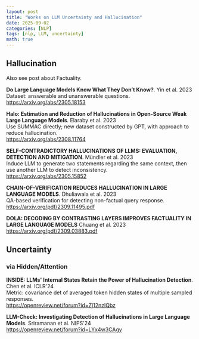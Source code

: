 ```yaml
---
layout: post
title: "Works on LLM Uncertainty and Hallucination"
date: 2025-09-02
categories: [NLP]
tags: [nlp, LLM, uncertainty]
math: true
---
```


## Hallucination

Also see post about Factuality.

**Do Large Language Models Know What They Don’t Know?**. Yin et al. 2023\
Dataset: answerable and unanswerable questions.\
<https://arxiv.org/abs/2305.18153>

**Halo: Estimation and Reduction of Hallucinations in Open-Source Weak Large Language Models**. Elaraby et al. 2023\
Use SUMMAC directly; new dataset constructed by GPT, with approach to reduce hallucination.\
<https://arxiv.org/abs/2308.11764>

**SELF-CONTRADICTORY HALLUCINATIONS OF LLMS: EVALUATION, DETECTION AND MITIGATION**. Mündler et al. 2023\
Induce LLM to generate two statements regarding the same context, then use another LLM to detect inconsistency.\
<https://arxiv.org/abs/2305.15852>

**CHAIN-OF-VERIFICATION REDUCES HALLUCINATION IN LARGE LANGUAGE MODELS**. Dhuliawala et al. 2023\
QA-based verification for detecting non-factual query response.\
<https://arxiv.org/pdf/2309.11495.pdf>

**DOLA: DECODING BY CONTRASTING LAYERS IMPROVES FACTUALITY IN LARGE LANGUAGE MODELS** Chuang et al. 2023\
<https://arxiv.org/pdf/2309.03883.pdf>


## Uncertainty

### via Hidden/Attention

**INSIDE: LLMs' Internal States Retain the Power of Hallucination Detection**. Chen et al. ICLR'24\
Metric: covariance det of averaged token hidden states of multiple sampled responses.\
<https://openreview.net/forum?id=Zj12nzlQbz>

**LLM-Check: Investigating Detection of Hallucinations in Large Language Models**. Sriramanan et al. NIPS'24\
<https://openreview.net/forum?id=LYx4w3CAgy>

